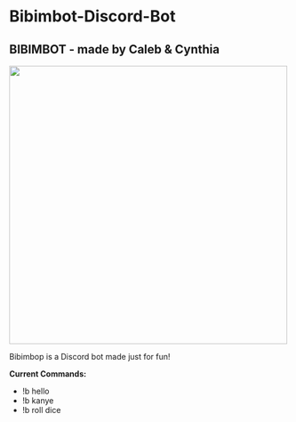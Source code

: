 # Bibimbot-Discord-Bot
## BIBIMBOT - made by Caleb &amp; Cynthia
<p align="left">
<img src ="bibimbot-nobg" width=500/>
</p>
Bibimbop is a Discord bot made just for fun!

<b>Current Commands:</b>
* !b hello
* !b kanye
* !b roll dice
